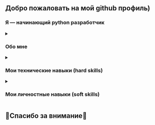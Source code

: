 [//]: # (----------HEADER----------)
## Добро пожаловать на мой github профиль)

### Я — начинающий python разработчик
[//]: # (----------HEADER----------)



[//]: # (----------ABOUT ME----------)
<details>
  <summary>
    <h3>
      Обо мне
    </h3>
  </summary>
  Я начал интересоваться программированием в 8 классе, увидев несколько видеороликов на youtube. Продолжив просматривать контент для начинающих, узнал от своего друга о бесплатной образовательной программе
  Яндекс Лицей. В следующем году поступил на неё, с трудом пройдя вступительные испытания. За два года обучения познакомился с 
</details>

[//]: # (----------ABOUT ME----------)



[//]: # (----------HARD SKILLS----------)
<details>
  <summary>
    <h3>
      Мои технические навыки (hard skills)
    </h3>
  </summary>
  
  ### 💻 Языки программирования
  | ЯП | Когда приступил к изучению |
  |:------------------:|:------------------:|
  | <img src="https://github.com/devicons/devicon/blob/master/icons/python/python-original.svg" title="python" alt="python" width="40" height="40"/> |  В Яндекс Лицее  |
  
  ### 📑 Библиотеки, orm, фреймворки и прочее
  | Технология | Иконка | Где ознакомился с технологией | Где использовал (пример) |
  |:------------------|:------------------:|:------------------:|------------------:|
  | Sqlite3 | <img src="https://github.com/devicons/devicon/blob/master/icons/sqlite/sqlite-original.svg" title="sqlte3" alt="sqlte3" width="40" height="40"/> |  В Яндекс Лицее  |  |
  | Pygame |  |  В Яндекс Лицее  |  |
  | Pyqt5 | <img src="https://github.com/devicons/devicon/blob/master/icons/qt/qt-original.svg" title="pyqt5" alt="pyqt5" width="40" height="40"/> |  В Яндекс Лицее  |  |
  | Flask | <img src="https://github.com/devicons/devicon/blob/master/icons/flask/flask-original.svg" title="flask" alt="flask" width="40" height="40"/> |  В Яндекс Лицее  |  |
  
  ### 🛠 Инструменты
  | Технология | Иконка | Где узнал об инструменте |
  |:------------------|:------------------:|:------------------:|
  | DB Browser| <img src="img/sqlitebrowser.svg" title="db browser" alt="db browser" width="40" height="40"/> |  В Яндекс Лицее  |
  
 </details>
 
[//]: # (----------HARD SKILLS----------)



[//]: # (----------SOFT SKILLS----------)
<details>
  <summary>
    <h3>
      Мои личностные навыки (soft skills)
    </h3>
  </summary>
 </details>
 
[//]: # (----------SOFT SKILLS----------)



[//]: # (----------END----------)

## 🙏Спасибо за внимание🙏

[//]: # (----------END----------)
